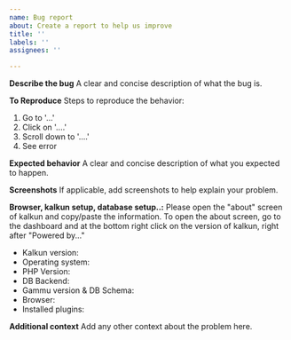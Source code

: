 ```yaml
---
name: Bug report
about: Create a report to help us improve
title: ''
labels: ''
assignees: ''

---
```


<!--
If you don't have error messages but blank pages or content, check
that error logging is enabled. The setting CI_ENV in the .htaccess
file must be set to 'development' to see errors.
-->

**Describe the bug**
A clear and concise description of what the bug is.

**To Reproduce**
Steps to reproduce the behavior:
1. Go to '...'
2. Click on '....'
3. Scroll down to '....'
4. See error

**Expected behavior**
A clear and concise description of what you expected to happen.

**Screenshots**
If applicable, add screenshots to help explain your problem.

**Browser, kalkun setup, database setup..:**
Please open the "about" screen of kalkun and copy/paste the information.
To open the about screen, go to the dashboard and at the bottom right click on the version of kalkun, right after "Powered by..."
- Kalkun version:
- Operating system:
- PHP Version:
- DB Backend:
- Gammu version & DB Schema:
- Browser:
- Installed plugins:

**Additional context**
Add any other context about the problem here.
